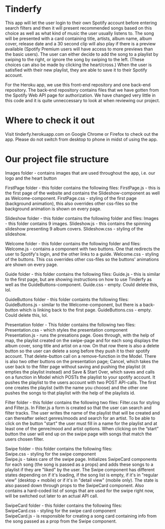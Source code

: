 Tinderfy
=================================================

This app will let the user login to their own Spotify account before entering search filters and then it will present recommended songs based on this choice as well as what kind of music the user usually listens to. The song will be presented with a card containing title, artists, album name,  album cover, release date and a 30 second clip will also play if there is a preview available (Spotify Premium users will have access to more previews than the basic users).  The user can either decide to add the song to a playlist by swiping to the right, or ignore the song by swiping to the left. (These choices can also be made by clicking the heart/cross.) When the user is satisfied with their new playlist, they are able to save it to their Spotify account. 

For the Heroku app, we use this front-end repository and one back-end repository. The back-end repository contains files that we have gotten from the Spotify Web API page for authorization. We have changed very little in this code and it is quite unneccessary to look at when reviewing our project.

Where to check it out
=================================================

Visit tinderfy.herokuapp.com on Google Chrome or Firefox to check out the app. Please do not switch from desktop to phone in midst of using the app. 

Our project file structure
=================================================

Images folder - contains images that are used throughout the app, i.e. our logo and the heart button

FirstPage folder - this folder contains the following files:
	FirstPage.js - this is the first page of the website and contains the Slideshow-component as well as Welcome-component.
	FirstPage.css - styling of the first page (background animation), this also overrides other css-files so the background animation is shown on every page. 

Slideshow folder - this folder contains the following folder and files:
	Images - this folder contains 9 images.
	Slideshow.js - this contains the spinning slideshow presenting 9 album covers.
	Slideshow.css - styling of the slideshow.
	
Welcome folder - this folder contains the following folder and files:
	Welcome.js - contains a component with two buttons. One that redirects the user to Spotify's login, and the other links to a guide.
	Welcome.css - styling of the buttons. This css overrides other css-files so the buttons' animations are shown on every page.
	
Guide folder - this folder contains the following files:
	Guide.js - this is similar to the first page, but are showing instructions on how to use Tinderfy as well as the GuideButtons-component.
	Guide.css - empty. Could delete this, lol.

GuideButtons folder - this folder containts the following files:
	GuideButtons.js - similar to the Welcome-component, but there is a back-button which is linking back to the first page.
	GuideButtons.css - empty. Could delete this, lol.
	


Presentation folder - This folder contains the following two files:
	<br/>Presentation.css - which styles the presentation component
	<br/>Presentation.js - runs the presations page. Goes through, with the help of map, the playlist created on the swipe-page and for each song displays the album cover, song title and artist on a row. On that row there is also a delete button so the user can delete a song before they push it to their spotify account. That delete-button call on a remove-function in the Model. There is also two other buttons on the presentation page; Cancel, which takes the user back to the filter page without saving and pushing the playlist (it empties the playlist instead) and Save & Start Over, which saves and calls on a function in Model which POSTs the playlist to your spotify account. It pushes the playlist to the users account with two POST API-calls. The first one creates the playlist (with the name you choose) and the other one pushes the songs to that playlist with the help of the playlists id.

Filter folder - this folder contains the following  two files: Filter.css for styling and Filter.js. In Filter.js a form is created so that the user can search and filter tracks. The user writes the name of the playlist that will be created and can thereafter select genres/moods and search for an artist. To be able to click on the button "start" the user must fill in a name for the playlist and at least one of the genre/mood and artist options. When clicking on the ”start” button the user will end up on the swipe page with songs that match the users chosen filter. 

Swipe folder - this folder contains the following files:
	<br/>Swipe.css - styling for the swipe component
	<br/>Swipe.js - takes care of the swipe page. Initializes SwipeCard components for each song (the song is passed as a props) and adds these songs to a playlist if they are "liked" by the user. The Swipe component has different states depending on if it's loading, if the song list is empty, if it's in "regular view" (desktop + mobile) or if it's in "detail view" (mobile only). The state is also passed down through props to the SwipeCard component. Also contains a hard-coded list of songs that are used for the swipe right now, will be switched out later to an actual API call.
	
SwipeCard folder - this folder contains the following files:
	<br/>SwipeCard.css - styling for the swipe card component
	<br/>SwipeCard.js - is responsible for creating a song card containing info from the song passed as a prop from the Swipe component.

